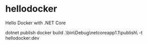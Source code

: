 # hellodocker
Hello Docker with .NET Core

dotnet publish
docker build .\bin\Debug\netcoreapp1.1\publish\ -t hellodocker:dev